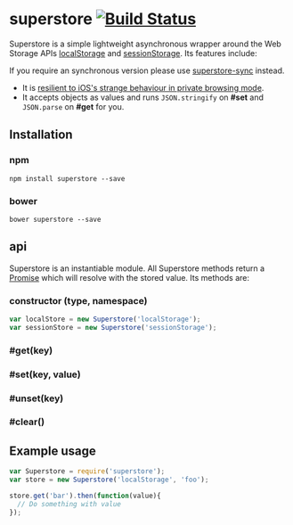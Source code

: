 # superstore [![Build Status](https://travis-ci.org/matthew-andrews/superstore.svg?branch=master)](https://travis-ci.org/matthew-andrews/superstore)

Superstore is a simple lightweight asynchronous wrapper around the Web Storage APIs [localStorage](https://developer.mozilla.org/en/docs/Web/API/Window/localStorage) and [sessionStorage](https://developer.mozilla.org/en/docs/Web/API/Window/sessionStorage).  Its features include:

If you require an synchronous version please use [superstore-sync](https://github.com/matthew-andrews/superstore-sync) instead.

- It is [resilient to iOS's strange behaviour in private browsing mode](http://stackoverflow.com/questions/14555347/html5-localstorage-doesnt-works-in-ios-safari-private-browsing).
- It accepts objects as values and runs `JSON.stringify` on **#set** and `JSON.parse` on **#get** for you.

## Installation

### npm
```
npm install superstore --save
```

### bower
```
bower superstore --save
```

## api

Superstore is an instantiable module.  All Superstore methods return a [Promise](https://developer.mozilla.org/en-US/docs/Web/JavaScript/Reference/Global_Objects/Promise) which will resolve with the stored value. Its methods are:

### constructor (type, namespace)

```js
var localStore = new Superstore('localStorage');
var sessionStore = new Superstore('sessionStorage');
```

### #get(key)

### #set(key, value)

### #unset(key)

### #clear()

## Example usage

```js
var Superstore = require('superstore');
var store = new Superstore('localStorage', 'foo');

store.get('bar').then(function(value){
  // Do something with value
});
```

